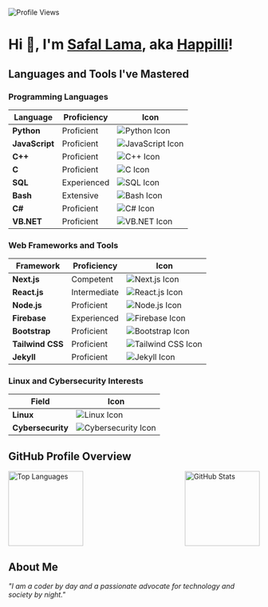 ![Profile Views](https://komarev.com/ghpvc/?username=ryuzinoh)

# Hi 👋, I'm [Safal Lama](https://safallama.com.np), aka [Happilli](https://github.com/happilli)!

## Languages and Tools I've Mastered

### Programming Languages
| **Language** | **Proficiency** | **Icon** |
|--------------|-----------------|----------|
| **Python**   | Proficient      | ![Python Icon](https://raw.githubusercontent.com/devicons/devicon/master/icons/python/python-original.svg) |
| **JavaScript** | Proficient    | ![JavaScript Icon](https://raw.githubusercontent.com/devicons/devicon/master/icons/javascript/javascript-original.svg) |
| **C++**      | Proficient      | ![C++ Icon](https://raw.githubusercontent.com/devicons/devicon/master/icons/cplusplus/cplusplus-original.svg) |
| **C**        | Proficient      | ![C Icon](https://raw.githubusercontent.com/devicons/devicon/master/icons/c/c-original.svg) |
| **SQL**      | Experienced     | ![SQL Icon](https://raw.githubusercontent.com/devicons/devicon/master/icons/mysql/mysql-original.svg) |
| **Bash**     | Extensive       | ![Bash Icon](https://raw.githubusercontent.com/devicons/devicon/master/icons/bash/bash-original.svg) |
| **C#**       | Proficient      | ![C# Icon](https://raw.githubusercontent.com/devicons/devicon/master/icons/csharp/csharp-original.svg) |
| **VB.NET**   | Proficient      | ![VB.NET Icon](https://cdn.jsdelivr.net/gh/devicons/devicon@latest/icons/visualbasic/visualbasic-original.svg) |

### Web Frameworks and Tools
| **Framework** | **Proficiency** | **Icon** |
|---------------|-----------------|----------|
| **Next.js**   | Competent       | ![Next.js Icon](https://cdn.jsdelivr.net/gh/devicons/devicon@latest/icons/nextjs/nextjs-original.svg) |
| **React.js**  | Intermediate    | ![React.js Icon](https://raw.githubusercontent.com/devicons/devicon/master/icons/react/react-original.svg) |
| **Node.js**   | Proficient      | ![Node.js Icon](https://raw.githubusercontent.com/devicons/devicon/master/icons/nodejs/nodejs-original.svg) |
| **Firebase**  | Experienced     | ![Firebase Icon](https://cdn.jsdelivr.net/gh/devicons/devicon@latest/icons/firebase/firebase-original.svg) |
| **Bootstrap** | Proficient      | ![Bootstrap Icon](https://raw.githubusercontent.com/devicons/devicon/master/icons/bootstrap/bootstrap-original.svg) |
| **Tailwind CSS** | Proficient    | ![Tailwind CSS Icon](https://raw.githubusercontent.com/devicons/devicon/master/icons/tailwindcss/tailwindcss-original.svg) |
| **Jekyll**    | Proficient      | ![Jekyll Icon](https://raw.githubusercontent.com/devicons/devicon/master/icons/jekyll/jekyll-original.svg) |

### Linux and Cybersecurity Interests
| **Field**     | **Icon** |
|---------------|----------|
| **Linux**     | ![Linux Icon](https://raw.githubusercontent.com/devicons/devicon/master/icons/linux/linux-original.svg) |
| **Cybersecurity** | ![Cybersecurity Icon](https://img.icons8.com/fluency/48/fingerprint.png) |

## GitHub Profile Overview

<div style="display: flex; align-items: center; justify-content: space-between;">
  <a href="https://github.com/ryuzinoh">
    <img src="https://github-readme-stats.vercel.app/api/top-langs/?username=ryuzinoh&layout=compact&theme=midnight-purple" alt="Top Languages" height="150">
  </a>
  
  <a href="https://github.com/ryuzinoh">
    <img src="https://github-readme-stats.vercel.app/api?username=ryuzinoh&layout=compact&show_icons=true&theme=midnight-purple" alt="GitHub Stats" height="150">
  </a>
</div>

## About Me

*"I am a coder by day and a passionate advocate for technology and society by night."*
